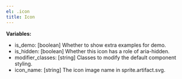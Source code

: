 ```yaml
---
el: .icon
title: Icon
---
```


__Variables:__
* is_demo: [boolean] Whether to show extra examples for demo.
* is_hidden: [boolean] Whether this icon has a role of aria-hidden.
* modifier_classes: [string] Classes to modify the default component styling.
* icon_name: [string] The icon image name in sprite.artifact.svg.
